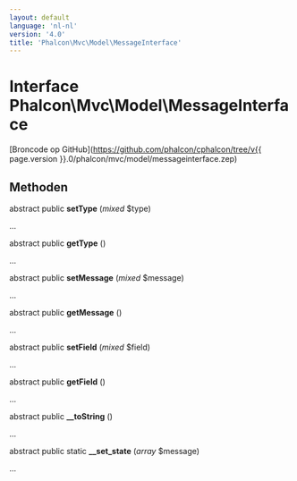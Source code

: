 ```yaml
---
layout: default
language: 'nl-nl'
version: '4.0'
title: 'Phalcon\Mvc\Model\MessageInterface'
---
```

# Interface **Phalcon\Mvc\Model\MessageInterface**

[Broncode op GitHub](https://github.com/phalcon/cphalcon/tree/v{{ page.version }}.0/phalcon/mvc/model/messageinterface.zep)

## Methoden

abstract public **setType** (*mixed* $type)

...

abstract public **getType** ()

...

abstract public **setMessage** (*mixed* $message)

...

abstract public **getMessage** ()

...

abstract public **setField** (*mixed* $field)

...

abstract public **getField** ()

...

abstract public **__toString** ()

...

abstract public static **__set_state** (*array* $message)

...